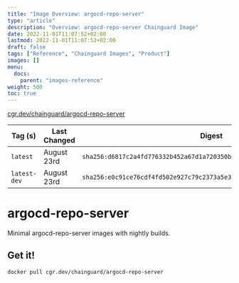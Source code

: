 ```yaml
---
title: "Image Overview: argocd-repo-server"
type: "article"
description: "Overview: argocd-repo-server Chainguard Image"
date: 2022-11-01T11:07:52+02:00
lastmod: 2022-11-01T11:07:52+02:00
draft: false
tags: ["Reference", "Chainguard Images", "Product"]
images: []
menu:
  docs:
    parent: "images-reference"
weight: 500
toc: true
---
```


[cgr.dev/chainguard/argocd-repo-server](https://github.com/chainguard-images/images/tree/main/images/argocd-repo-server)

| Tag (s)       | Last Changed | Digest                                                                    |
|---------------|--------------|---------------------------------------------------------------------------|
|  `latest`     | August 23rd  | `sha256:d6817c2a4fd776332b452a67d1a720350b36c22eac7e11e3f874e67e4c5554d7` |
|  `latest-dev` | August 23rd  | `sha256:e0c91ce76cdf4fd502e927c79c2373a5e3f19f9cfd4ce43d5c8fc66bdea8a2e6` |

# argocd-repo-server

Minimal argocd-repo-server images with nightly builds.

## Get it!

```shell
docker pull cgr.dev/chainguard/argocd-repo-server
```
